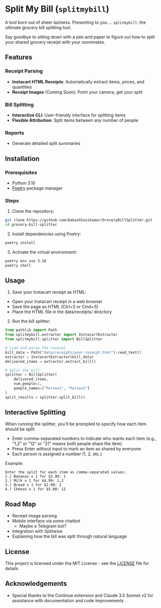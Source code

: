 # Split My Bill (`splitmybill`)

A tool born out of sheer laziness. Presenting to you ... `splitmybill`: the ultimate grocery bill splitting tool.

Say goodbye to sitting down with a pen and paper to figure out how to split your shared grocery receipt with your roommates.

## Features

### Receipt Parsing

- **Instacart HTML Receipts**: Automatically extract items, prices, and quantities
- **Receipt Images** (Coming Soon): Point your camera, get your split

### Bill Splitting

- **Interactive CLI**: User-friendly interface for splitting items
- **Flexible Attribution**: Split items between any number of people

### Reports

- Generate detailed split summaries

## Installation

### Prerequisites

- Python 3.10
- [Poetry](https://python-poetry.org/docs/#installation) package manager

### Steps

1. Clone the repository:

```bash
git clone https://github.com/AakashSasikumar/GroceryBillSplitter.git
cd grocery-bill-splitter
```

2. Install dependencies using Poetry:

```bash
poetry install
```

3. Activate the virtual environment:

```bash
poetry env use 3.10
poetry shell
```

## Usage

1. Save your Instacart receipt as HTML:

- Open your Instacart receipt in a web browser
- Save the page as HTML (Ctrl+S or Cmd+S)
- Place the HTML file in the data/receipts/ directory

2. Run the bill splitter:

```python
from pathlib import Path
from splitmybill.extractor import InstacartExtractor
from splitmybill.splitter import BillSplitter

# Load and parse the receipt
bill_data = Path("data/receipts/your-receipt.html").read_text()
extractor = InstacartExtractor(bill_data)
delivered_items = extractor.extract_bill()

# Split the bill
splitter = BillSplitter(
    delivered_items,
    num_people=2,
    people_names=["Person1", "Person2"]
)
split_results = splitter.split_bill()
```

## Interactive Splitting

When running the splitter, you'll be prompted to specify how each item should be split:

- Enter comma-separated numbers to indicate who wants each item (e.g., "1,2" or "12" or "21" means both people share the item)
- Press Enter without input to mark an item as shared by everyone
- Each person is assigned a number (1, 2, etc.)

Example:

```text
Enter the split for each item as comma-separated values:
1.) Bananas x 1 for $3.99: 1
2.) Milk x 1 for $4.99: 1,2
3.) Bread x 1 for $2.99: 2
4.) Cheese x 1 for $5.00: 12
```

## Road Map

- Receipt image parsing
- Mobile interface via some chatbot
  - Maybe a Telegram bot?
- Integration with Splitwise
- Explaining how the bill was split through natural language

## License

This project is licensed under the MIT License - see the [LICENSE](LICENSE) file for details

## Acknowledgements

- Special thanks to the Continue extension and Claude 3.5 Sonnet v2 for assistance with documentation and code improvements
